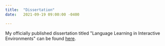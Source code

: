 ```yaml
---
title:  "Dissertation"
date:   2021-09-19 09:00:00 -0400

---
```

My officially published dissertation titled "Language Learning in Interactive Environments" can be found [here](https://smartech.gatech.edu/handle/1853/65088).
